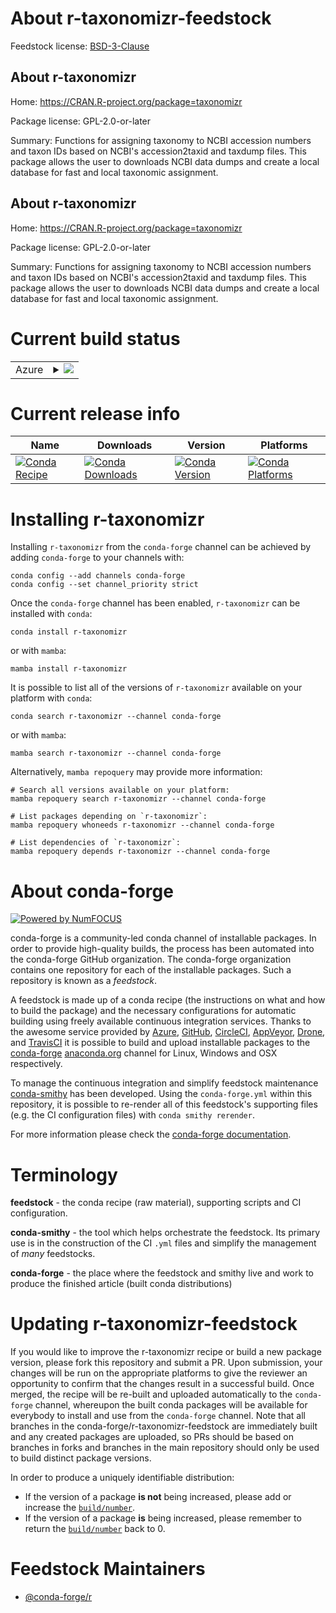 About r-taxonomizr-feedstock
============================

Feedstock license: [BSD-3-Clause](https://github.com/conda-forge/r-taxonomizr-feedstock/blob/main/LICENSE.txt)


About r-taxonomizr
------------------

Home: https://CRAN.R-project.org/package=taxonomizr

Package license: GPL-2.0-or-later

Summary: Functions for assigning taxonomy to NCBI accession numbers and taxon IDs based on NCBI's accession2taxid and taxdump files. This package allows the user to downloads NCBI data dumps and create a local database for fast and local taxonomic assignment.

About r-taxonomizr
------------------

Home: https://CRAN.R-project.org/package=taxonomizr

Package license: GPL-2.0-or-later

Summary: Functions for assigning taxonomy to NCBI accession numbers and taxon IDs based on NCBI's accession2taxid and taxdump files. This package allows the user to downloads NCBI data dumps and create a local database for fast and local taxonomic assignment.

Current build status
====================


<table>
    
  <tr>
    <td>Azure</td>
    <td>
      <details>
        <summary>
          <a href="https://dev.azure.com/conda-forge/feedstock-builds/_build/latest?definitionId=12671&branchName=main">
            <img src="https://dev.azure.com/conda-forge/feedstock-builds/_apis/build/status/r-taxonomizr-feedstock?branchName=main">
          </a>
        </summary>
        <table>
          <thead><tr><th>Variant</th><th>Status</th></tr></thead>
          <tbody><tr>
              <td>linux_64_r_base4.3</td>
              <td>
                <a href="https://dev.azure.com/conda-forge/feedstock-builds/_build/latest?definitionId=12671&branchName=main">
                  <img src="https://dev.azure.com/conda-forge/feedstock-builds/_apis/build/status/r-taxonomizr-feedstock?branchName=main&jobName=linux&configuration=linux%20linux_64_r_base4.3" alt="variant">
                </a>
              </td>
            </tr><tr>
              <td>linux_64_r_base4.4</td>
              <td>
                <a href="https://dev.azure.com/conda-forge/feedstock-builds/_build/latest?definitionId=12671&branchName=main">
                  <img src="https://dev.azure.com/conda-forge/feedstock-builds/_apis/build/status/r-taxonomizr-feedstock?branchName=main&jobName=linux&configuration=linux%20linux_64_r_base4.4" alt="variant">
                </a>
              </td>
            </tr><tr>
              <td>osx_64_r_base4.3</td>
              <td>
                <a href="https://dev.azure.com/conda-forge/feedstock-builds/_build/latest?definitionId=12671&branchName=main">
                  <img src="https://dev.azure.com/conda-forge/feedstock-builds/_apis/build/status/r-taxonomizr-feedstock?branchName=main&jobName=osx&configuration=osx%20osx_64_r_base4.3" alt="variant">
                </a>
              </td>
            </tr><tr>
              <td>osx_64_r_base4.4</td>
              <td>
                <a href="https://dev.azure.com/conda-forge/feedstock-builds/_build/latest?definitionId=12671&branchName=main">
                  <img src="https://dev.azure.com/conda-forge/feedstock-builds/_apis/build/status/r-taxonomizr-feedstock?branchName=main&jobName=osx&configuration=osx%20osx_64_r_base4.4" alt="variant">
                </a>
              </td>
            </tr><tr>
              <td>win_64_r_base4.3</td>
              <td>
                <a href="https://dev.azure.com/conda-forge/feedstock-builds/_build/latest?definitionId=12671&branchName=main">
                  <img src="https://dev.azure.com/conda-forge/feedstock-builds/_apis/build/status/r-taxonomizr-feedstock?branchName=main&jobName=win&configuration=win%20win_64_r_base4.3" alt="variant">
                </a>
              </td>
            </tr><tr>
              <td>win_64_r_base4.4</td>
              <td>
                <a href="https://dev.azure.com/conda-forge/feedstock-builds/_build/latest?definitionId=12671&branchName=main">
                  <img src="https://dev.azure.com/conda-forge/feedstock-builds/_apis/build/status/r-taxonomizr-feedstock?branchName=main&jobName=win&configuration=win%20win_64_r_base4.4" alt="variant">
                </a>
              </td>
            </tr>
          </tbody>
        </table>
      </details>
    </td>
  </tr>
</table>

Current release info
====================

| Name | Downloads | Version | Platforms |
| --- | --- | --- | --- |
| [![Conda Recipe](https://img.shields.io/badge/recipe-r--taxonomizr-green.svg)](https://anaconda.org/conda-forge/r-taxonomizr) | [![Conda Downloads](https://img.shields.io/conda/dn/conda-forge/r-taxonomizr.svg)](https://anaconda.org/conda-forge/r-taxonomizr) | [![Conda Version](https://img.shields.io/conda/vn/conda-forge/r-taxonomizr.svg)](https://anaconda.org/conda-forge/r-taxonomizr) | [![Conda Platforms](https://img.shields.io/conda/pn/conda-forge/r-taxonomizr.svg)](https://anaconda.org/conda-forge/r-taxonomizr) |

Installing r-taxonomizr
=======================

Installing `r-taxonomizr` from the `conda-forge` channel can be achieved by adding `conda-forge` to your channels with:

```
conda config --add channels conda-forge
conda config --set channel_priority strict
```

Once the `conda-forge` channel has been enabled, `r-taxonomizr` can be installed with `conda`:

```
conda install r-taxonomizr
```

or with `mamba`:

```
mamba install r-taxonomizr
```

It is possible to list all of the versions of `r-taxonomizr` available on your platform with `conda`:

```
conda search r-taxonomizr --channel conda-forge
```

or with `mamba`:

```
mamba search r-taxonomizr --channel conda-forge
```

Alternatively, `mamba repoquery` may provide more information:

```
# Search all versions available on your platform:
mamba repoquery search r-taxonomizr --channel conda-forge

# List packages depending on `r-taxonomizr`:
mamba repoquery whoneeds r-taxonomizr --channel conda-forge

# List dependencies of `r-taxonomizr`:
mamba repoquery depends r-taxonomizr --channel conda-forge
```


About conda-forge
=================

[![Powered by
NumFOCUS](https://img.shields.io/badge/powered%20by-NumFOCUS-orange.svg?style=flat&colorA=E1523D&colorB=007D8A)](https://numfocus.org)

conda-forge is a community-led conda channel of installable packages.
In order to provide high-quality builds, the process has been automated into the
conda-forge GitHub organization. The conda-forge organization contains one repository
for each of the installable packages. Such a repository is known as a *feedstock*.

A feedstock is made up of a conda recipe (the instructions on what and how to build
the package) and the necessary configurations for automatic building using freely
available continuous integration services. Thanks to the awesome service provided by
[Azure](https://azure.microsoft.com/en-us/services/devops/), [GitHub](https://github.com/),
[CircleCI](https://circleci.com/), [AppVeyor](https://www.appveyor.com/),
[Drone](https://cloud.drone.io/welcome), and [TravisCI](https://travis-ci.com/)
it is possible to build and upload installable packages to the
[conda-forge](https://anaconda.org/conda-forge) [anaconda.org](https://anaconda.org/)
channel for Linux, Windows and OSX respectively.

To manage the continuous integration and simplify feedstock maintenance
[conda-smithy](https://github.com/conda-forge/conda-smithy) has been developed.
Using the ``conda-forge.yml`` within this repository, it is possible to re-render all of
this feedstock's supporting files (e.g. the CI configuration files) with ``conda smithy rerender``.

For more information please check the [conda-forge documentation](https://conda-forge.org/docs/).

Terminology
===========

**feedstock** - the conda recipe (raw material), supporting scripts and CI configuration.

**conda-smithy** - the tool which helps orchestrate the feedstock.
                   Its primary use is in the construction of the CI ``.yml`` files
                   and simplify the management of *many* feedstocks.

**conda-forge** - the place where the feedstock and smithy live and work to
                  produce the finished article (built conda distributions)


Updating r-taxonomizr-feedstock
===============================

If you would like to improve the r-taxonomizr recipe or build a new
package version, please fork this repository and submit a PR. Upon submission,
your changes will be run on the appropriate platforms to give the reviewer an
opportunity to confirm that the changes result in a successful build. Once
merged, the recipe will be re-built and uploaded automatically to the
`conda-forge` channel, whereupon the built conda packages will be available for
everybody to install and use from the `conda-forge` channel.
Note that all branches in the conda-forge/r-taxonomizr-feedstock are
immediately built and any created packages are uploaded, so PRs should be based
on branches in forks and branches in the main repository should only be used to
build distinct package versions.

In order to produce a uniquely identifiable distribution:
 * If the version of a package **is not** being increased, please add or increase
   the [``build/number``](https://docs.conda.io/projects/conda-build/en/latest/resources/define-metadata.html#build-number-and-string).
 * If the version of a package **is** being increased, please remember to return
   the [``build/number``](https://docs.conda.io/projects/conda-build/en/latest/resources/define-metadata.html#build-number-and-string)
   back to 0.

Feedstock Maintainers
=====================

* [@conda-forge/r](https://github.com/conda-forge/r/)

